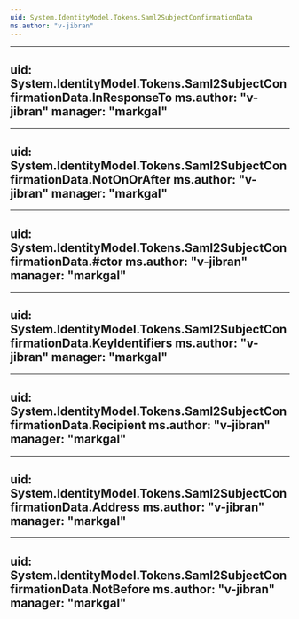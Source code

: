 ```yaml
---
uid: System.IdentityModel.Tokens.Saml2SubjectConfirmationData
ms.author: "v-jibran"
---
```


---
uid: System.IdentityModel.Tokens.Saml2SubjectConfirmationData.InResponseTo
ms.author: "v-jibran"
manager: "markgal"
---

---
uid: System.IdentityModel.Tokens.Saml2SubjectConfirmationData.NotOnOrAfter
ms.author: "v-jibran"
manager: "markgal"
---

---
uid: System.IdentityModel.Tokens.Saml2SubjectConfirmationData.#ctor
ms.author: "v-jibran"
manager: "markgal"
---

---
uid: System.IdentityModel.Tokens.Saml2SubjectConfirmationData.KeyIdentifiers
ms.author: "v-jibran"
manager: "markgal"
---

---
uid: System.IdentityModel.Tokens.Saml2SubjectConfirmationData.Recipient
ms.author: "v-jibran"
manager: "markgal"
---

---
uid: System.IdentityModel.Tokens.Saml2SubjectConfirmationData.Address
ms.author: "v-jibran"
manager: "markgal"
---

---
uid: System.IdentityModel.Tokens.Saml2SubjectConfirmationData.NotBefore
ms.author: "v-jibran"
manager: "markgal"
---
